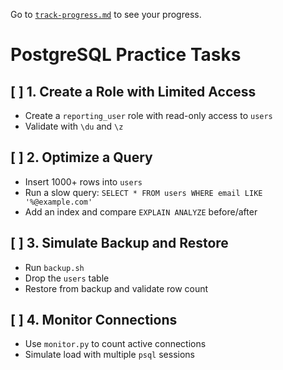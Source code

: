 Go to [`track-progress.md`](../../README.md) to see your progress.

# PostgreSQL Practice Tasks

## [ ] 1. Create a Role with Limited Access
- Create a `reporting_user` role with read-only access to `users`
- Validate with `\du` and `\z`

## [ ] 2. Optimize a Query
- Insert 1000+ rows into `users`
- Run a slow query: `SELECT * FROM users WHERE email LIKE '%@example.com'`
- Add an index and compare `EXPLAIN ANALYZE` before/after

## [ ] 3. Simulate Backup and Restore
- Run `backup.sh`
- Drop the `users` table
- Restore from backup and validate row count

## [ ] 4. Monitor Connections
- Use `monitor.py` to count active connections
- Simulate load with multiple `psql` sessions
